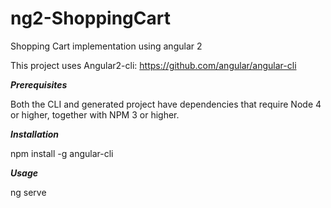 # ng2-ShoppingCart
Shopping Cart implementation using angular 2

This project uses Angular2-cli: https://github.com/angular/angular-cli

***Prerequisites***

Both the CLI and generated project have dependencies that require Node 4 or higher, together with NPM 3 or higher.

***Installation***

npm install -g angular-cli

***Usage***

ng serve
